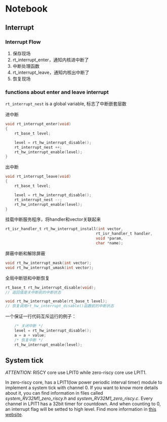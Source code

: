 # Notebook
## Interrupt
### Interrupt Flow
1. 保存现场
2. rt_interrupt_enter，通知内核进中断了
3. 中断处理函数
4. rt_interrupt_leave，通知内核出中断了
5. 恢复现场
### functions about enter and leave interrupt
`rt_interrupt_nest` is a global variable, 标志了中断嵌套层数

进中断
```c
void rt_interrupt_enter(void)
{
    rt_base_t level;

    level = rt_hw_interrupt_disable();
    rt_interrupt_nest ++;
    rt_hw_interrupt_enable(level);
}
```
出中断
```c
void rt_interrupt_leave(void)
{
    rt_base_t level;

    level = rt_hw_interrupt_disable();
    rt_interrupt_nest --;
    rt_hw_interrupt_enable(level);
}
```
挂载中断服务程序，将handler和vector关联起来
```c
rt_isr_handler_t rt_hw_interrupt_install(int vector,
                                        rt_isr_handler_t handler,
                                        void *param,
                                        char *name);
```
屏蔽中断和解除屏蔽
```c
void rt_hw_interrupt_mask(int vector);
void rt_hw_interrupt_umask(int vector);
```
全局中断锁和中断恢复
```c
rt_base_t rt_hw_interrupt_disable(void);
// 返回值是关中断前的中断状态

void rt_hw_interrupt_enable(rt_base_t level);
// 恢复调用rt_hw_interrupt_disable()函数前的中断状态
```
一个保证一行代码互斥运行的例子：
```c
    /* 关闭中断 */
    level = rt_hw_interrupt_disable();
    a = a + value;
    /* 恢复中断 */
    rt_hw_interrupt_enable(level);
```
## System tick
*ATTENTION:* RI5CY core use LPIT0 while zero-riscy core use LPIT1.

In zero-riscy core, has a LPIT1(low power periodic interval timer) module to implement a system tick with channel 0. If you want to know more details about it, you can find information in files called *system_RV32M1_zero_riscy.h* and *system_RV32M1_zero_riscy.c*. Every channel in LPIT1 has a 32bit timer for countdown. And when counting to 0, an interrupt flag will be setted to high level. Find more information in [this website](https://blog.csdn.net/whik1194/article/details/94066432).
